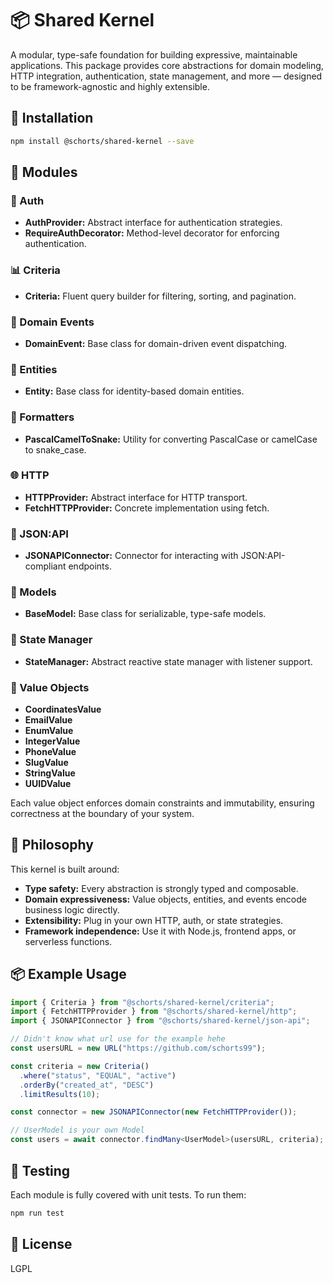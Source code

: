 # 📦 Shared Kernel

A modular, type-safe foundation for building expressive, maintainable applications. This package provides core abstractions for domain modeling, HTTP integration, authentication, state management, and more — designed to be framework-agnostic and highly extensible.

## 🚀 Installation

```bash
npm install @schorts/shared-kernel --save
```

## 🧱 Modules

### 🔐 Auth

- **AuthProvider:** Abstract interface for authentication strategies.
- **RequireAuthDecorator:** Method-level decorator for enforcing authentication.

### 📊 Criteria

- **Criteria:** Fluent query builder for filtering, sorting, and pagination.

### 📣 Domain Events

- **DomainEvent:** Base class for domain-driven event dispatching.

### 🧬 Entities

- **Entity:** Base class for identity-based domain entities.

### 🧹 Formatters

- **PascalCamelToSnake:** Utility for converting PascalCase or camelCase to snake_case.

### 🌐 HTTP

- **HTTPProvider:** Abstract interface for HTTP transport.
- **FetchHTTPProvider:** Concrete implementation using fetch.

### 🔗 JSON:API

- **JSONAPIConnector:** Connector for interacting with JSON:API-compliant endpoints.

### 🧩 Models

- **BaseModel:** Base class for serializable, type-safe models.

### 🧠 State Manager

- **StateManager:** Abstract reactive state manager with listener support.

### 🧪 Value Objects

- **CoordinatesValue**
- **EmailValue**
- **EnumValue**
- **IntegerValue**
- **PhoneValue**
- **SlugValue**
- **StringValue**
- **UUIDValue**

Each value object enforces domain constraints and immutability, ensuring correctness at the boundary of your system.

## 🧠 Philosophy

This kernel is built around:

- **Type safety:** Every abstraction is strongly typed and composable.
- **Domain expressiveness:** Value objects, entities, and events encode business logic directly.
- **Extensibility:** Plug in your own HTTP, auth, or state strategies.
- **Framework independence:** Use it with Node.js, frontend apps, or serverless functions.

## 📦 Example Usage

```ts
import { Criteria } from "@schorts/shared-kernel/criteria";
import { FetchHTTPProvider } from "@schorts/shared-kernel/http";
import { JSONAPIConnector } from "@schorts/shared-kernel/json-api";

// Didn't know what url use for the example hehe
const usersURL = new URL("https://github.com/schorts99");

const criteria = new Criteria()
  .where("status", "EQUAL", "active")
  .orderBy("created_at", "DESC")
  .limitResults(10);

const connector = new JSONAPIConnector(new FetchHTTPProvider());

// UserModel is your own Model
const users = await connector.findMany<UserModel>(usersURL, criteria);
```

## 🧪 Testing

Each module is fully covered with unit tests. To run them:

```bash
npm run test
```

## 📜 License

LGPL